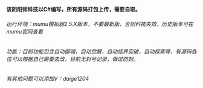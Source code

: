 #### 该阴阳师科技以C#编写，所有源码打包上传，需要自取。

###### 运行环境：mumu模拟器2.5.X版本，不要最新版，否则科技失效，历史版本可在mumu官网查看

###### 功能：目前功能包含自动御魂，自动觉醒，自动结界突破，自动探索等，有源码各位可以根据自己需要去改，目前无封号记录，做过防封。

###### 有其他问题可以添加V：daige1204

